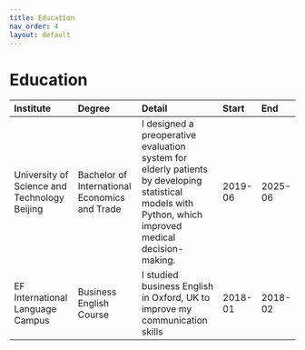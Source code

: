 ```yaml
---
title: Education
nav_order: 4
layout: default
---
```


# Education

| Institute                        | Degree                                  | Detail                                                                                                                            | Start     | End       |
|:---------------------------------|:----------------------------------------|:----------------------------------------------------------------------------------------------------------------------------------|:----------|:----------|
| University of Science and Technology Beijing          | Bachelor of International Economics and Trade                 | I designed a preoperative evaluation system for elderly patients by developing statistical models with Python, which improved medical decision-making. | 2019-06   | 2025-06   |
| EF International Language Campus | Business English Course                 | I studied business English in Oxford, UK to improve my communication skills                                  | 2018-01   | 2018-02   | 